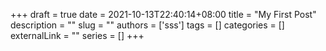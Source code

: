 +++ 
draft = true
date = 2021-10-13T22:40:14+08:00
title = "My First Post"
description = ""
slug = ""
authors = ['sss']
tags = []
categories = []
externalLink = ""
series = []
+++
